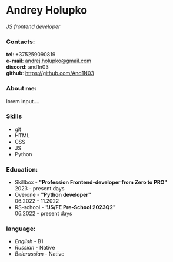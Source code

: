 # Andrey Holupko
*JS frontend developer*

### Contacts:
**tel**: +375259090819  
**e-mail**: andrej.holupko@gmail.com  
**discord**: and1n03 \
**github**: https://github.com/And1N03  

### About me:
lorem input....

### Skills
* git  
* HTML  
* CSS  
* JS  
* Python  

### Education:
* Skillbox - **"Profession Frontend-developer from Zero to PRO"**  
2023 - present days
* Overone - **"Python developer"**  
06.2022 - 11.2022
* RS-school - **"JS/FE Pre-School 2023Q2"**  
06.2022 - present days

### language:

* *English* - B1  
* *Russian* - Native  
* *Belarussian* - Native  

